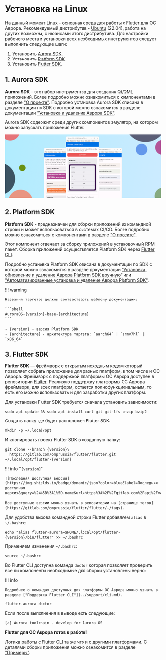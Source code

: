# Установка на Linux

На данный момент Linux - основная среда для работы с Flutter для ОС Аврора.
Рекомендуемый дистрибутив - [Ubuntu](https://ubuntu.com/) (22.04), работа на других возможна, с нюансами этого дистрибутива.
Для настройки рабочего места и установки всех необходимых инструментов следует выполнить следующие шаги:

1. Установить [Aurora SDK](https://developer.auroraos.ru/doc/software_development/sdk).
2. Установить [Platform SDK](https://developer.auroraos.ru/doc/software_development/psdk).
3. Установить [Flutter SDK](https://gitlab.com/omprussia/flutter/flutter).

## 1. Aurora SDK

**Aurora SDK** - это набор инструментов для создания Qt/QML приложений.
Более подробно можно ознакомиться с компонентами в разделе ["О проекте"](../structure/platform.md#sdk).
Подробно установка Aurora SDK описана в документации по SDK с которой можно
ознакомится в разделе документации ["Установка и удаление Аврора SDK"](https://developer.auroraos.ru/doc/software_development/sdk/setup).

Aurora SDK содержит среди других компонентов эмулятор, на котором можно запускать приложения Flutter.

![picture](../assets/images/install/preview_emulator_apps.png)

## 2. Platform SDK

**Platform SDK** - предназначен для сборки приложений из командной строки и может использоваться в системах CI/CD.
Более подробно можно ознакомиться с компонентами в разделе ["О проекте"](../structure/platform.md#platform-sdk).

Этот компонент отвечает за сборку приложений в установочный RPM пакет.
Сборка приложений осуществляется Platform SDK через [Flutter CLI](https://docs.flutter.dev/reference/flutter-cli).

Подробно установка Platform SDK описана в документации по SDK с которой можно
ознакомится в разделе документации ["Установка, обновление и удаление Аврора Platform SDK вручную"](https://developer.auroraos.ru/doc/software_development/psdk/setup)
или ["Автоматизированные установка и удаление Аврора Platform SDK"](https://developer.auroraos.ru/doc/software_development/psdk/setup_script).

!!! warning

    Названия таргетов должны соотвестваоть шаблону документации:

    ```shell
    AuroraOS-{version}-base-{architecture}
    ```

    - {version} - версия Platform SDK
    - {architecture} - архитектура таргета: `aarch64` | `armv7hl` | `x86_64`

## 3. Flutter SDK

**Flutter SDK** — фреймворк с открытым исходным кодом который позволяет собрать приложение для разных платформ, в том числе и ОС Аврора.
Фреймворк с поддержкой платформы ОС Аврора доступен в репозитории [Flutter](https://gitlab.com/omprussia/flutter/flutter).
Реализую поддержку платформы ОС Аврора фреймворк, для всех платформ, остается полнофункциональным,
то есть его можно использовать и для разработки других платформ.

Для установки Flutter SDK требуется сначала установить зависимости:

```shell
sudo apt update && sudo apt install curl git git-lfs unzip bzip2
```

Создать папку где будет расположен Flutter SDK:

```shell
mkdir -p ~/.local/opt
```

И клонировать проект Flutter SDK в созданную папку:

```shell
git clone --branch {version}\
  https://gitlab.com/omprussia/flutter/flutter.git ~/.local/opt/flutter-{version}
```

!!! info "`{version}`"

    ![Последняя доступная версия](https://img.shields.io/badge/dynamic/json?color=blue&label=Последняя доступная версия&query=%24%5B%3A1%5D.name&url=https%3A%2F%2Fgitlab.com%2Fapi%2Fv4%2Fprojects%2F48571227%2Frepository%2Ftags)

    Все доступные версии можно узнать в репозитории на [странице тегов](https://gitlab.com/omprussia/flutter/flutter/-/tags).


Для удобства вызова командной строки Flutter добавляем `alias` в `~/.bashrc`:

```shell
echo "alias flutter-aurora=$HOME/.local/opt/flutter-{version}/bin/flutter" >> ~/.bashrc
```

Применяем изменения `~/.bashrc`:

```shell
source ~/.bashrc
```

Во Flutter CLI доступна команда `doctor` которая позволяет проверить все ли компоненты необходимые для сборки установлены верно:

!!! info

    Подробнее о командах доступных для платформы ОС Аврора можно узнать в разделе ["Поддержка Flutter CLI"](../support/cli.md).

```shell
flutter-aurora doctor
```

Если после выполнения в выводе есть следующие:

```
[✓] Aurora toolchain - develop for Aurora OS
```

**Flutter для ОС Аврора готов к работе!**

Логика работы с Flutter CLI та же что и с другими платформами.
С деталями сборки приложения можно ознакомится в разделе ["Примеры"](../examples/build.md).
